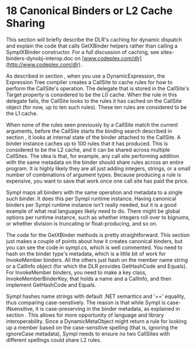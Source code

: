 # 18 Canonical Binders or L2 Cache Sharing

This section will briefly describe the DLR's caching for dynamic dispatch and explain the code that calls GetXBinder helpers rather than calling a SymplXBinder constructor. For a full discussion of caching, see sites-binders-dynobj-interop.doc on [www.codeplex.com/dlr](http://www.codeplex.com/dlr) .

As described in section , when you use a DynamicExpression, the Expression Tree compiler creates a CallSite to cache rules for how to perform the CallSite's operation. The delegate that is stored in the CallSite's Target property is considered to be the L0 cache. When the rule in this delegate fails, the CallSite looks to the rules it has cached on the CallSite object (for now, up to ten such rules). These ten rules are considered to be the L1 cache.

When none of the rules seen previously by a CallSite match the current arguments, before the CallSite starts the binding search described in section , it looks at internal state of the binder attached to the CallSite. A binder instance caches up to 100 rules that it has produced. This is considered to be the L2 cache, and it can be shared across multiple CallSites. The idea is that, for example, any call site performing addition with the same metadata on the binder should share rules across an entire program. It is highly likely they are all just adding integers, strings, or a small number of combinations of argument types. Because producing a rule is expensive, you want to save that work once one call site has paid the price.

Sympl maps all binders with the same operation and metadata to a single such binder. It does this per Sympl runtime instance. Having canonical binders per Sympl runtime instance isn't really needed, but it is a good example of what real languages likely need to do. There might be global options per runtime instance, such as whether integers roll over to bignums, or whether division is truncating or float-producing, and so on.

The code for the GetXBinder methods is pretty straightforward. This section just makes a couple of points about how it creates canonical binders, but you can see the code in sympl.cs, which is well commented. You need to hash on the binder type's metadata, which is a little bit of work for InvokeMember binders. All the others just hash on the member name string or a CallInfo object (for which the DLR provides GetHashCode and Equals). For InvokeMember binders, you need to make a key class, InvokeMemberBinderKey, that holds a name and a CallInfo, and then implement GetHashCode and Equals.

Sympl hashes name strings with default .NET semantics and '==' equality, thus comparing case-senstively. The reason is that while Sympl is case-INsensitive, it is case-preserving in the binder metadata, as explained in section . This allows for more opportunity of language and library interoperability. Since a DynamicMetaObject might return a rule for looking up a member based on the case-sensitive spelling (that is, ignoring the ignoreCase metadata), Sympl needs to ensure no two CallSites with different spellings could share L2 rules.
